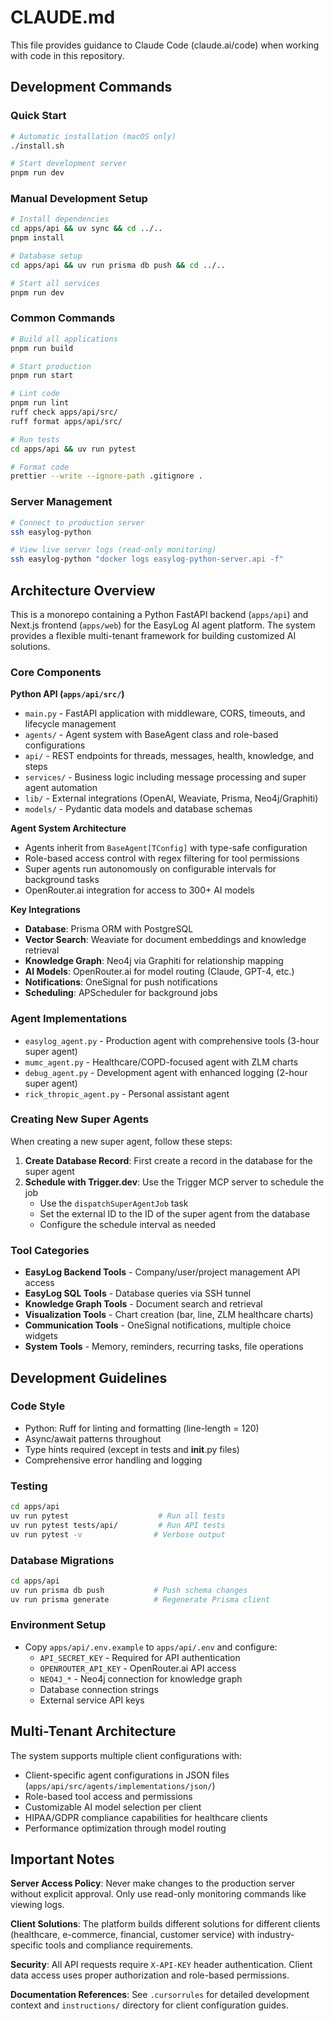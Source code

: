 # CLAUDE.md

This file provides guidance to Claude Code (claude.ai/code) when working with code in this repository.

## Development Commands

### Quick Start

```bash
# Automatic installation (macOS only)
./install.sh

# Start development server
pnpm run dev
```

### Manual Development Setup

```bash
# Install dependencies
cd apps/api && uv sync && cd ../..
pnpm install

# Database setup
cd apps/api && uv run prisma db push && cd ../..

# Start all services
pnpm run dev
```

### Common Commands

```bash
# Build all applications
pnpm run build

# Start production
pnpm run start

# Lint code
pnpm run lint
ruff check apps/api/src/
ruff format apps/api/src/

# Run tests
cd apps/api && uv run pytest

# Format code
prettier --write --ignore-path .gitignore .
```

### Server Management

```bash
# Connect to production server
ssh easylog-python

# View live server logs (read-only monitoring)
ssh easylog-python "docker logs easylog-python-server.api -f"
```

## Architecture Overview

This is a monorepo containing a Python FastAPI backend (`apps/api`) and Next.js frontend (`apps/web`) for the EasyLog AI agent platform. The system provides a flexible multi-tenant framework for building customized AI solutions.

### Core Components

**Python API (`apps/api/src/`)**

- `main.py` - FastAPI application with middleware, CORS, timeouts, and lifecycle management
- `agents/` - Agent system with BaseAgent class and role-based configurations
- `api/` - REST endpoints for threads, messages, health, knowledge, and steps
- `services/` - Business logic including message processing and super agent automation
- `lib/` - External integrations (OpenAI, Weaviate, Prisma, Neo4j/Graphiti)
- `models/` - Pydantic data models and database schemas

**Agent System Architecture**

- Agents inherit from `BaseAgent[TConfig]` with type-safe configuration
- Role-based access control with regex filtering for tool permissions
- Super agents run autonomously on configurable intervals for background tasks
- OpenRouter.ai integration for access to 300+ AI models

**Key Integrations**

- **Database**: Prisma ORM with PostgreSQL
- **Vector Search**: Weaviate for document embeddings and knowledge retrieval
- **Knowledge Graph**: Neo4j via Graphiti for relationship mapping
- **AI Models**: OpenRouter.ai for model routing (Claude, GPT-4, etc.)
- **Notifications**: OneSignal for push notifications
- **Scheduling**: APScheduler for background jobs

### Agent Implementations

- `easylog_agent.py` - Production agent with comprehensive tools (3-hour super agent)
- `mumc_agent.py` - Healthcare/COPD-focused agent with ZLM charts
- `debug_agent.py` - Development agent with enhanced logging (2-hour super agent)
- `rick_thropic_agent.py` - Personal assistant agent

### Creating New Super Agents

When creating a new super agent, follow these steps:

1. **Create Database Record**: First create a record in the database for the super agent
2. **Schedule with Trigger.dev**: Use the Trigger MCP server to schedule the job
   - Use the `dispatchSuperAgentJob` task
   - Set the external ID to the ID of the super agent from the database
   - Configure the schedule interval as needed

### Tool Categories

- **EasyLog Backend Tools** - Company/user/project management API access
- **EasyLog SQL Tools** - Database queries via SSH tunnel
- **Knowledge Graph Tools** - Document search and retrieval
- **Visualization Tools** - Chart creation (bar, line, ZLM healthcare charts)
- **Communication Tools** - OneSignal notifications, multiple choice widgets
- **System Tools** - Memory, reminders, recurring tasks, file operations

## Development Guidelines

### Code Style

- Python: Ruff for linting and formatting (line-length = 120)
- Async/await patterns throughout
- Type hints required (except in tests and **init**.py files)
- Comprehensive error handling and logging

### Testing

```bash
cd apps/api
uv run pytest                    # Run all tests
uv run pytest tests/api/         # Run API tests
uv run pytest -v                # Verbose output
```

### Database Migrations

```bash
cd apps/api
uv run prisma db push           # Push schema changes
uv run prisma generate          # Regenerate Prisma client
```

### Environment Setup

- Copy `apps/api/.env.example` to `apps/api/.env` and configure:
  - `API_SECRET_KEY` - Required for API authentication
  - `OPENROUTER_API_KEY` - OpenRouter.ai API access
  - `NEO4J_*` - Neo4j connection for knowledge graph
  - Database connection strings
  - External service API keys

## Multi-Tenant Architecture

The system supports multiple client configurations with:

- Client-specific agent configurations in JSON files (`apps/api/src/agents/implementations/json/`)
- Role-based tool access and permissions
- Customizable AI model selection per client
- HIPAA/GDPR compliance capabilities for healthcare clients
- Performance optimization through model routing

## Important Notes

**Server Access Policy**: Never make changes to the production server without explicit approval. Only use read-only monitoring commands like viewing logs.

**Client Solutions**: The platform builds different solutions for different clients (healthcare, e-commerce, financial, customer service) with industry-specific tools and compliance requirements.

**Security**: All API requests require `X-API-KEY` header authentication. Client data access uses proper authorization and role-based permissions.

**Documentation References**: See `.cursorrules` for detailed development context and `instructions/` directory for client configuration guides.
